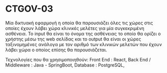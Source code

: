# CTGOV-03

Μία δικτυακή εφαρμογή η οποία θα παρουσιάζει όλες τις χώρες στις οποίες έχουν λάβει χώρα κλινικές μελέτες για μία συγκεκριμένη ασθένεια.
Το input θα είναι το όνομα της ασθένειας το οποίο θα ορίζει ο χρήστης μέσω της web σελίδας και το output θα είναι οι χώρες ταξινομημένες ανάλογα με τον αριθμό των κλινικών μελετών που έχουν λάβει χώρα ο οποίος επίσης θα παρουσιάζεται.

Τεχνολογίες που θα χρησιμοποιηθούν:
  Front End : React,
  Back End / Middleware : Java - SpringBoot,
  Database : PostgreSQL,
